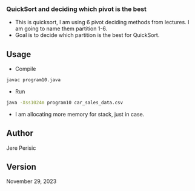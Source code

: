 ### QuickSort and deciding which pivot is the best
- This is quicksort, I am using 6 pivot deciding methods from lectures. I am going to name them partition 1-6.
- Goal is to decide which partition is the best for QuickSort.
## Usage
- Compile
```bash
javac program10.java
```
- Run 
```bash
java -Xss1024m program10 car_sales_data.csv
```
- I am allocating more memory for stack, just in case. 

## Author

Jere Perisic

## Version
November 29, 2023